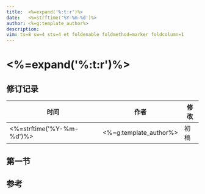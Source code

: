 ```yaml
---
title:  <%=expand('%:t:r')%>
date:   <%=strftime('%Y-%m-%d')%>
author: <%=g:template_author%>
description: 
vim: ts=8 sw=4 sts=4 et foldenable foldmethod=marker foldcolumn=1
---
```


# <%=expand('%:t:r')%>

## 修订记录

时间      |作者    |修改
-----     |-----   |-----
<%=strftime('%Y-%m-%d')%>|<%=g:template_author%>|初稿

## 第一节

## 参考
